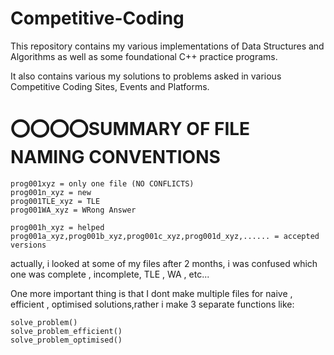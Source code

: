 # Competitive-Coding

This repository contains my various implementations of Data Structures and Algorithms as well as some foundational C++ practice programs.

It also contains various my solutions to problems asked in various Competitive Coding Sites, Events and Platforms.

# ⭕⭕⭕⭕SUMMARY OF FILE NAMING CONVENTIONS

```
prog001xyz = only one file (NO CONFLICTS)
prog001n_xyz = new
prog001TLE_xyz = TLE
prog001WA_xyz = WRong Answer

prog001h_xyz = helped
prog001a_xyz,prog001b_xyz,prog001c_xyz,prog001d_xyz,...... = accepted versions
```

actually, i looked at some of my files after 2 months, i was confused which one was complete , incomplete, TLE , WA , etc...

One more important thing is that I dont make multiple files for naive , efficient , optimised solutions,rather i make 3 separate functions like:

```
solve_problem()
solve_problem_efficient()
solve_problem_optimised()
```

